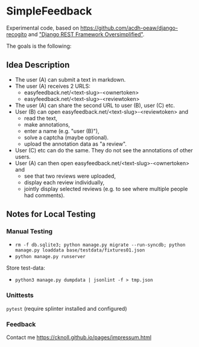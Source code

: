 # SimpleFeedback

Experimental code, based on <https://github.com/acdh-oeaw/django-recogito> and ["Django REST Framework Oversimplified"]([https://www.youtube.com/watch?v=cJveiktaOSQ).

The goals is the following:

## Idea Description

- The user (A) can submit a text in markdown.
- The user (A) receives 2 URLS:
    - easyfeedback.net/\<text-slug>-\<ownertoken>
    - easyfeedback.net/\<text-slug>-\<reviewtoken>
- The user (A) can share the second URL to user (B), user (C) etc.
- User (B) can open easyfeedback.net/\<text-slug>-\<reviewtoken> and
    - read the text,
    - make annotations,
    - enter a name (e.g. "user (B)"),
    - solve a captcha (maybe optional).
    - upload the annotation data as "a review".
- User (C) etc can do the same. They do not see the annotations of other users.
- User (A) can then open easyfeedback.net/\<text-slug>-\<ownertoken> and
    - see that two reviews were uploaded,
    - display each review individually,
    - jointly display selected reviews (e.g. to see where multiple people had comments).

## Notes for Local Testing

### Manual Testing


- `rm -f db.sqlite3; python manage.py migrate --run-syncdb; python manage.py loaddata base/testdata/fixtures01.json`
- `python manage.py runserver`

Store test-data:
- `python3 manage.py dumpdata | jsonlint -f > tmp.json`

### Unittests

`pytest` (require splinter installed and configured)

### Feedback

Contact me <https://cknoll.github.io/pages/impressum.html>
